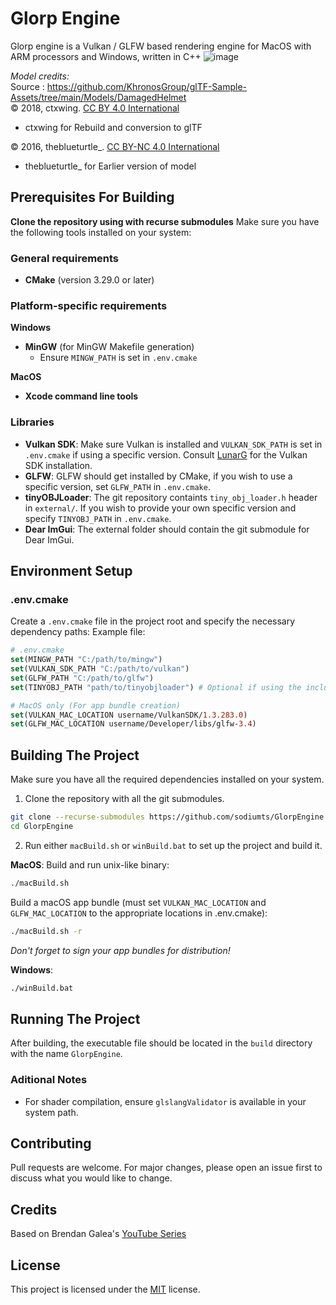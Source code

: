 # Glorp Engine
Glorp engine is a Vulkan / GLFW based rendering engine for MacOS with ARM processors and Windows, written in C++
![image](https://github.com/user-attachments/assets/f7aa9675-3040-493c-9952-fe8df2e919c3)

*Model credits:*  
Source : https://github.com/KhronosGroup/glTF-Sample-Assets/tree/main/Models/DamagedHelmet  
&copy; 2018, ctxwing. [CC BY 4.0 International](https://creativecommons.org/licenses/by/4.0/legalcode)

 - ctxwing for Rebuild and conversion to glTF

&copy; 2016, theblueturtle_. [CC BY-NC 4.0 International](https://creativecommons.org/licenses/by-nc/4.0/legalcode)

 - theblueturtle_ for Earlier version of model

## Prerequisites For Building

**Clone the repository using with recurse submodules**
Make sure you have the following tools installed on your system:
### General requirements
* **CMake** (version 3.29.0 or later)
### Platform-specific requirements
**Windows**
* **MinGW** (for MinGW Makefile generation)
  * Ensure `MINGW_PATH` is set in `.env.cmake`

**MacOS**
* **Xcode command line tools**
### Libraries
* **Vulkan SDK**: Make sure Vulkan is installed and `VULKAN_SDK_PATH` is set in `.env.cmake` if using a specific version. Consult [LunarG](https://vulkan.lunarg.com/) for the Vulkan SDK installation.
* **GLFW**: GLFW should get installed by CMake, if you wish to use a specific version, set `GLFW_PATH` in `.env.cmake`.
* **tinyOBJLoader**: The git repository containts `tiny_obj_loader.h` header in `external/`. If you wish to provide your own specific version and specify `TINYOBJ_PATH` in `.env.cmake`.
* **Dear ImGui**: The external folder should contain the git submodule for Dear ImGui.
## Environment Setup
### .env.cmake
Create a `.env.cmake` file in the project root and specify the necessary dependency paths:
Example file:
```cmake
# .env.cmake
set(MINGW_PATH "C:/path/to/mingw")
set(VULKAN_SDK_PATH "C:/path/to/vulkan")
set(GLFW_PATH "C:/path/to/glfw")
set(TINYOBJ_PATH "path/to/tinyobjloader") # Optional if using the included version

# MacOS only (For app bundle creation)
set(VULKAN_MAC_LOCATION username/VulkanSDK/1.3.283.0)
set(GLFW_MAC_LOCATION username/Developer/libs/glfw-3.4)
```

## Building The Project
Make sure you have all the required dependencies installed on your system.
1. Clone the repository with all the git submodules.
```sh
git clone --recurse-submodules https://github.com/sodiumts/GlorpEngine
cd GlorpEngine
```
2. Run either `macBuild.sh` or `winBuild.bat` to set up the project and build it.

**MacOS**:
Build and run unix-like binary:
```sh
./macBuild.sh
```
Build a macOS app bundle (must set ``VULKAN_MAC_LOCATION`` and ``GLFW_MAC_LOCATION`` to the appropriate locations in .env.cmake):
```sh
./macBuild.sh -r
```
*Don't forget to sign your app bundles for distribution!*

**Windows**:
```sh
./winBuild.bat
```
## Running The Project
After building, the executable file should be located in the `build` directory with the name `GlorpEngine`.

### Aditional Notes
* For shader compilation, ensure `glslangValidator` is available in your system path.

## Contributing

Pull requests are welcome. For major changes, please open an issue first
to discuss what you would like to change.

## Credits
Based on Brendan Galea's [YouTube Series](https://www.youtube.com/@BrendanGalea)
## License
This project is licensed under the [MIT](https://choosealicense.com/licenses/mit/) license.
